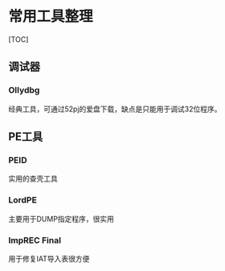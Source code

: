 # 常用工具整理

[TOC]

## 调试器
### Ollydbg
经典工具，可通过52pj的爱盘下载，缺点是只能用于调试32位程序。
## PE工具
### PEID
实用的查壳工具
### LordPE
主要用于DUMP指定程序，很实用
### ImpREC Final
用于修复IAT导入表很方便